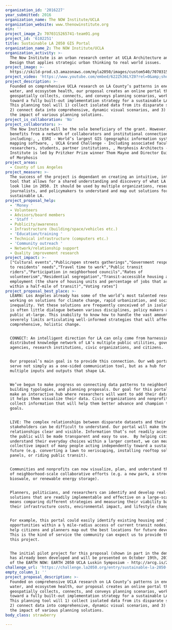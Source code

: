 ```yaml
---
organization_id: '2016227'
year_submitted: 2016
organization_name: The NOW Institute/UCLA
organization_website: www.thenowinstitute.org
ein: ''
project_image_2: 7070315265741-team91.png
project_id: '6102251'
title: Sustainable LA 2050 GIS Portal
organization_name_2: The NOW Institute/UCLA
organization_activity: >-
  The Now Institute is an urban research center at UCLA Architecture and Urban
  Design that applies strategic urban thinking to real world issues.
project_image: >-
  https://skild-prod.s3.amazonaws.com/myla2050/images/custom540/7070315265741-team91.png
project_video: 'https://www.youtube.com/embed/622Zh36LYZ0?rel=0&amp;showinfo=0'
project_description: >-
  Founded on comprehensive UCLA research on LA County’s patterns in energy,
  water, and ecosystem health, our proposal creates an online portal that
  geospatially collects, connects, and conveys planning scenarios, working
  toward a fully built-out implementation strategy for a sustainable LA by 2050.
  This planning tool will 1) collect isolated data from its disparate sources,
  2) connect data into comprehensive, dynamic visual scenarios, and 3) convey
  the impact of various planning solutions.
project_is_collaboration: 'No'
project_collaborators: >-
  The Now Institute will be the sole beneficiary of the grant. However, it
  benefits from a network of collaborators and institutional connections
  including:, , ESRI - World’s largest GIS (geographic information systems)
  mapping software, , UCLA Grand Challenge - Including associated faculty,
  researchers, students, partner institutions, , Morphosis Architects - The Now
  Institute is led by Pritzker Prize winner Thom Mayne and Director Eui-Sung Yi
  of Morphosis
project_areas:
  - County of Los Angeles
project_measure: >-
  The success of the project is dependant on creating an intuitive, interactive
  tool that allows for a shared understanding and discovery of what LA could
  look like in 2050. It should be used by multiple organizations, researchers,
  journalists, and policymakers to understand and map out solutions for a
  sustainable LA.
project_proposal_help:
  - 'Money '
  - Volunteers
  - Advisors/board members
  - 'Staff '
  - Publicity/awareness
  - Infrastructure (building/space/vehicles etc.)
  - 'Education/training '
  - Technical infrastructure (computers etc.)
  - 'Community outreach '
  - Network/relationship support
  - Quality improvement research
project_impact: >-
  ["Cultural events","Public/open streets gatherings","Government responsiveness
  to residents’ needs","Travel time to work","Public transit
  riders","Participation in neighborhood councils","Rates of
  volunteerism","Residential segregation","Transit-accessible housing and
  employment (the share of housing units and percentage of jobs that are located
  within a half-mile of transit)","Voting rates"]
project_proposal_best_place: >-
  LEARN: Los Angeles already has some of the world’s most talented researchers
  working on solutions for climate change, rapid urbanization, and social
  inequality. Yet these solutions are frequently conceived of in isolation—there
  is often little dialogue between various disciplines, policy makers and the
  public at-large. This inability to know how to handle the vast amount of data
  severely limits articulating well-informed strategies that will affect
  comprehensive, holistic change. 


  CONNECT: An intelligent direction for LA can only come from harnessing the
  distributed knowledge network of LA’s multiple public utilities, government
  agencies, research institutions, civic organizations, and citizens.


  Our proposal’s main goal is to provide this connection. Our web portal will
  serve not simply as a one-sided communication tool, but as a hub for all the
  multiple inputs and outputs that shape LA. 


  We’ve begun to make progress on connecting data patterns to neighborhoods,
  building typologies, and planning proposals. Our goal for this portal is to
  make an interactive hub where researchers will want to add their data because
  it helps them visualize their data. Civic organizations and nonprofits can
  collect information that will help them better advance and champion their own
  goals.


  LIVE: The complex relationships between disparate datasets and their
  stakeholders can be difficult to understand. Our portal will make these
  relationships clear and visible. Information that’s not readily accessible to
  the public will be made transparent and easy to use.  By helping citizens to
  understand their everyday choices within a larger context, we can measure the
  collective impact of many people acting independently toward a sustainable
  future (e.g. converting a lawn to xeriscaping, installing rooftop solar
  panels, or riding public transit).


  Communities and nonprofits can now visualize, plan, and understand the impacts
  of neighborhood-scale collaborative efforts (e.g. a new park, a streetside
  bioswale, or renewable energy storage).


  Planners, politicians, and researchers can identify and develop real-world
  solutions that are readily implementable and effective on a large-scale. This
  means comparing different strategies and measuring their viability based on
  their infrastructure costs, environmental impact, and lifestyle changes.


  For example, this portal could easily identify existing housing and job
  opportunities within a ½ mile-radius access of current transit nodes, and can
  help citizens and planners map out the best locations for future development.
  This is the kind of service the community can expect us to provide through
  this project.


  The initial pilot project for this proposal (shown in part in the demo video)
  has already been developed and will be presented on October 19th, 2016 as part
  of the EARTH NOW: EARTH 2050 UCLA Luskin Symposium - http://arcg.is/2d7rm5K
challenge_url: 'https://challenge.la2050.org/entry/sustainable-la-2050-gis-portal'
empty_column_1: ''
project_proposal_description: >-
  Founded on comprehensive UCLA research on LA County’s patterns in energy,
  water, and ecosystem health, our proposal creates an online portal that
  geospatially collects, connects, and conveys planning scenarios, working
  toward a fully built-out implementation strategy for a sustainable LA by 2050.
  This planning tool will 1) collect isolated data from its disparate sources,
  2) connect data into comprehensive, dynamic visual scenarios, and 3) convey
  the impact of various planning solutions.
body_class: strawberry

---
```

